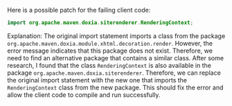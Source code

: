 Here is a possible patch for the failing client code:
```java
import org.apache.maven.doxia.siterenderer.RenderingContext;
```
Explanation:
The original import statement imports a class from the package `org.apache.maven.doxia.module.xhtml.decoration.render`. However, the error message indicates that this package does not exist. Therefore, we need to find an alternative package that contains a similar class.
After some research, I found that the class `RenderingContext` is also available in the package `org.apache.maven.doxia.siterenderer`. Therefore, we can replace the original import statement with the new one that imports the `RenderingContext` class from the new package.
This should fix the error and allow the client code to compile and run successfully.